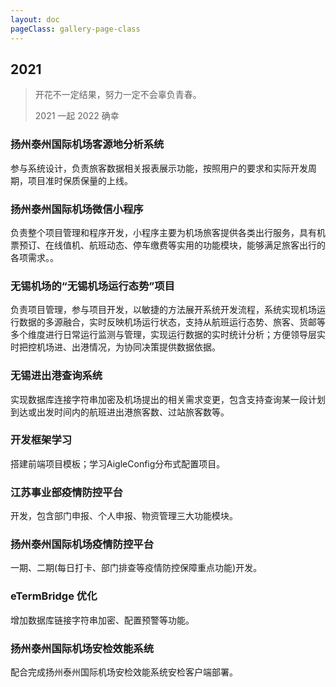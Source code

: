 ```yaml
---
layout: doc
pageClass: gallery-page-class
---
```


## 2021 ##

> 开花不一定结果，努力一定不会辜负青春。
> 
> 2021 一起 2022 确幸

### 扬州泰州国际机场客源地分析系统 ###

参与系统设计，负责旅客数据相关报表展示功能，按照用户的要求和实际开发周期，项目准时保质保量的上线。

### 扬州泰州国际机场微信小程序 ###

负责整个项目管理和程序开发，小程序主要为机场旅客提供各类出行服务，具有机票预订、在线值机、航班动态、停车缴费等实用的功能模块，能够满足旅客出行的各项需求。。

### 无锡机场的“无锡机场运行态势”项目 ###

负责项目管理，参与项目开发，以敏捷的方法展开系统开发流程，系统实现机场运行数据的多源融合，实时反映机场运行状态，支持从航班运行态势、旅客、货邮等多个维度进行日常运行监测与管理，实现运行数据的实时统计分析；方便领导层实时把控机场进、出港情况，为协同决策提供数据依据。

### 无锡进出港查询系统 ###

实现数据库连接字符串加密及机场提出的相关需求变更，包含支持查询某一段计划到达或出发时间内的航班进出港旅客数、过站旅客数等。

### 开发框架学习 ###

搭建前端项目模板；学习AigleConfig分布式配置项目。

### 江苏事业部疫情防控平台 ###

开发，包含部门申报、个人申报、物资管理三大功能模块。

### 扬州泰州国际机场疫情防控平台 ###

一期、二期(每日打卡、部门排查等疫情防控保障重点功能)开发。

### eTermBridge 优化 ###

增加数据库链接字符串加密、配置预警等功能。

### 扬州泰州国际机场安检效能系统 ###

配合完成扬州泰州国际机场安检效能系统安检客户端部署。
